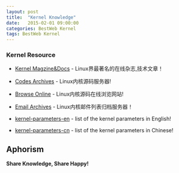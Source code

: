 ```yaml
---
layout: post
title:  "Kernel Knowledge"
date:   2015-02-01 09:00:00
categories: BestWeb Kernel
tags: BestWeb Kernel
---
```

### Kernel Resource

* [Kernel Magzine&Docs] - Linux界最著名的在线杂志,技术文章！
* [Codes Archives] - Linux内核源码服务器!
* [Browse  Online] - Linux内核源码在线浏览网站! 
* [Email Archives] - Linux内核邮件列表归档服务器！

* [kernel-parameters-en] - list of the kernel parameters in English!
* [kernel-parameters-cn] - list of the kernel parameters in Chinese!

Aphorism
----

**Share Knowledge, Share Happy!**

[//]: # (These are reference links used in the body of this note and get stripped out when the markdown processor does its job. There is no need to format nicely because it shouldn't be seen. Thanks SO - http://stackoverflow.com/questions/4823468/store-comments-in-markdown-syntax)


[Kernel Magzine&Docs]: <http://lwn.net/>
[Codes Archives]: <https://www.kernel.org/>
[Browse  Online]: <http://lxr.oss.org.cn/>
[Email Archives]: <https://lkml.org/>

[kernel-parameters-en]: <https://www.kernel.org/doc/Documentation/kernel-parameters.txt>
[kernel-parameters-cn]: <http://www.jinbuguo.com/kernel/boot_parameters.html>
